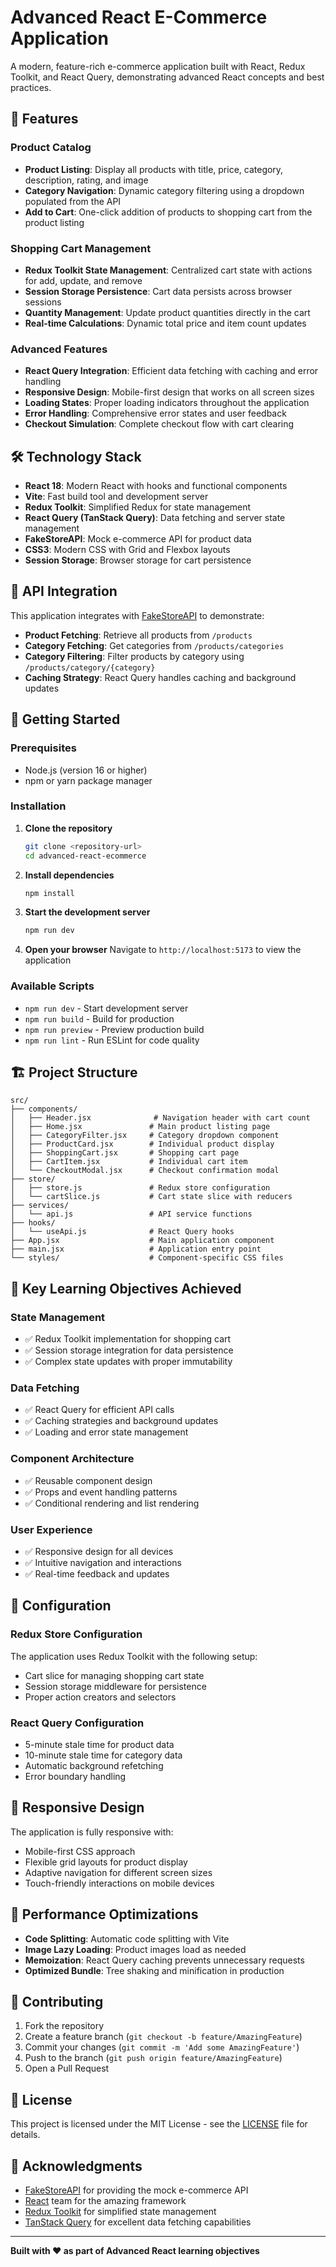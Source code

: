 # Advanced React E-Commerce Application

A modern, feature-rich e-commerce application built with React, Redux Toolkit, and React Query, demonstrating advanced React concepts and best practices.

## 🚀 Features

### Product Catalog
- **Product Listing**: Display all products with title, price, category, description, rating, and image
- **Category Navigation**: Dynamic category filtering using a dropdown populated from the API
- **Add to Cart**: One-click addition of products to shopping cart from the product listing

### Shopping Cart Management
- **Redux Toolkit State Management**: Centralized cart state with actions for add, update, and remove
- **Session Storage Persistence**: Cart data persists across browser sessions
- **Quantity Management**: Update product quantities directly in the cart
- **Real-time Calculations**: Dynamic total price and item count updates

### Advanced Features
- **React Query Integration**: Efficient data fetching with caching and error handling
- **Responsive Design**: Mobile-first design that works on all screen sizes
- **Loading States**: Proper loading indicators throughout the application
- **Error Handling**: Comprehensive error states and user feedback
- **Checkout Simulation**: Complete checkout flow with cart clearing

## 🛠 Technology Stack

- **React 18**: Modern React with hooks and functional components
- **Vite**: Fast build tool and development server
- **Redux Toolkit**: Simplified Redux for state management
- **React Query (TanStack Query)**: Data fetching and server state management
- **FakeStoreAPI**: Mock e-commerce API for product data
- **CSS3**: Modern CSS with Grid and Flexbox layouts
- **Session Storage**: Browser storage for cart persistence

## 📡 API Integration

This application integrates with [FakeStoreAPI](https://fakestoreapi.com/) to demonstrate:

- **Product Fetching**: Retrieve all products from `/products`
- **Category Fetching**: Get categories from `/products/categories`
- **Category Filtering**: Filter products by category using `/products/category/{category}`
- **Caching Strategy**: React Query handles caching and background updates

## 🚦 Getting Started

### Prerequisites
- Node.js (version 16 or higher)
- npm or yarn package manager

### Installation

1. **Clone the repository**
   ```bash
   git clone <repository-url>
   cd advanced-react-ecommerce
   ```

2. **Install dependencies**
   ```bash
   npm install
   ```

3. **Start the development server**
   ```bash
   npm run dev
   ```

4. **Open your browser**
   Navigate to `http://localhost:5173` to view the application

### Available Scripts

- `npm run dev` - Start development server
- `npm run build` - Build for production
- `npm run preview` - Preview production build
- `npm run lint` - Run ESLint for code quality

## 🏗 Project Structure

```
src/
├── components/
│   ├── Header.jsx              # Navigation header with cart count
│   ├── Home.jsx               # Main product listing page
│   ├── CategoryFilter.jsx     # Category dropdown component
│   ├── ProductCard.jsx        # Individual product display
│   ├── ShoppingCart.jsx       # Shopping cart page
│   ├── CartItem.jsx           # Individual cart item
│   └── CheckoutModal.jsx      # Checkout confirmation modal
├── store/
│   ├── store.js               # Redux store configuration
│   └── cartSlice.js           # Cart state slice with reducers
├── services/
│   └── api.js                 # API service functions
├── hooks/
│   └── useApi.js              # React Query hooks
├── App.jsx                    # Main application component
├── main.jsx                   # Application entry point
└── styles/                    # Component-specific CSS files
```

## 🎯 Key Learning Objectives Achieved

### State Management
- ✅ Redux Toolkit implementation for shopping cart
- ✅ Session storage integration for data persistence
- ✅ Complex state updates with proper immutability

### Data Fetching
- ✅ React Query for efficient API calls
- ✅ Caching strategies and background updates
- ✅ Loading and error state management

### Component Architecture
- ✅ Reusable component design
- ✅ Props and event handling patterns
- ✅ Conditional rendering and list rendering

### User Experience
- ✅ Responsive design for all devices
- ✅ Intuitive navigation and interactions
- ✅ Real-time feedback and updates

## 🔧 Configuration

### Redux Store Configuration
The application uses Redux Toolkit with the following setup:
- Cart slice for managing shopping cart state
- Session storage middleware for persistence
- Proper action creators and selectors

### React Query Configuration
- 5-minute stale time for product data
- 10-minute stale time for category data
- Automatic background refetching
- Error boundary handling

## 📱 Responsive Design

The application is fully responsive with:
- Mobile-first CSS approach
- Flexible grid layouts for product display
- Adaptive navigation for different screen sizes
- Touch-friendly interactions on mobile devices

## 🚀 Performance Optimizations

- **Code Splitting**: Automatic code splitting with Vite
- **Image Lazy Loading**: Product images load as needed
- **Memoization**: React Query caching prevents unnecessary requests
- **Optimized Bundle**: Tree shaking and minification in production

## 🤝 Contributing

1. Fork the repository
2. Create a feature branch (`git checkout -b feature/AmazingFeature`)
3. Commit your changes (`git commit -m 'Add some AmazingFeature'`)
4. Push to the branch (`git push origin feature/AmazingFeature`)
5. Open a Pull Request

## 📄 License

This project is licensed under the MIT License - see the [LICENSE](LICENSE) file for details.

## 🙏 Acknowledgments

- [FakeStoreAPI](https://fakestoreapi.com/) for providing the mock e-commerce API
- [React](https://reactjs.org/) team for the amazing framework
- [Redux Toolkit](https://redux-toolkit.js.org/) for simplified state management
- [TanStack Query](https://tanstack.com/query) for excellent data fetching capabilities

---

**Built with ❤️ as part of Advanced React learning objectives**
